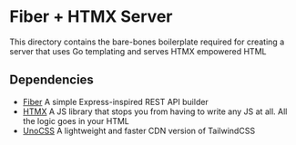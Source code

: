 # Fiber + HTMX Server

This directory contains the bare-bones boilerplate required for creating a server that uses Go templating and serves HTMX empowered HTML

## Dependencies

-   [Fiber](https://docs.gofiber.io/)
    A simple Express-inspired REST API builder
-   [HTMX](https://htmx.org/docs/)
    A JS library that stops you from having to write any JS at all. All the logic goes in your HTML
-   [UnoCSS](https://unocss.dev/interactive/)
    A lightweight and faster CDN version of TailwindCSS
